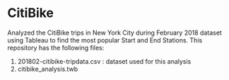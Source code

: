 # CitiBike

Analyzed the CitiBike trips in New York City during February 2018 dataset using Tableau to find the most popular Start and End Stations. This repository has the following files:

1. 201802-citibike-tripdata.csv : dataset used for this analysis
2. citibike_analysis.twb 
